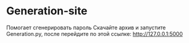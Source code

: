 # Generation-site
Помогает сгенерировать пароль
Скачайте архив и запустите Generation.py, после перейдите по этой ссылке: http://127.0.0.1:5000
